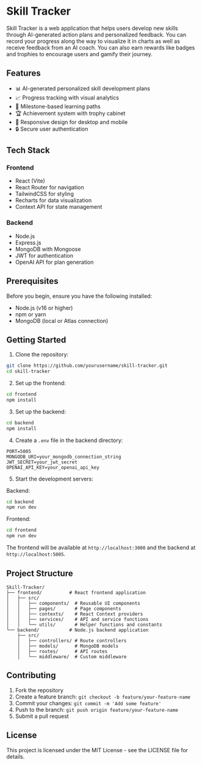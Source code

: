 # Skill Tracker

Skill Tracker is a web application that helps users develop new skills through AI-generated action plans and personalized feedback. You can record your progress along the way to visualize it in charts as well as receive feedback from an AI coach. You can also earn rewards like badges and trophies to encourage users and gamify their journey.

## Features

- 📊 AI-generated personalized skill development plans
- 📈 Progress tracking with visual analytics
- 🎯 Milestone-based learning paths
- 🏆 Achievement system with trophy cabinet
- 📱 Responsive design for desktop and mobile
- 🔒 Secure user authentication

## Tech Stack

### Frontend
- React (Vite)
- React Router for navigation
- TailwindCSS for styling
- Recharts for data visualization
- Context API for state management

### Backend
- Node.js
- Express.js
- MongoDB with Mongoose
- JWT for authentication
- OpenAI API for plan generation

## Prerequisites

Before you begin, ensure you have the following installed:
- Node.js (v16 or higher)
- npm or yarn
- MongoDB (local or Atlas connection)

## Getting Started

1. Clone the repository:
```bash
git clone https://github.com/yourusername/skill-tracker.git
cd skill-tracker
```

2. Set up the frontend:
```bash
cd frontend
npm install
```

3. Set up the backend:
```bash
cd backend
npm install
```

4. Create a `.env` file in the backend directory:
```env
PORT=5005
MONGODB_URI=your_mongodb_connection_string
JWT_SECRET=your_jwt_secret
OPENAI_API_KEY=your_openai_api_key
```

5. Start the development servers:

Backend:
```bash
cd backend
npm run dev
```

Frontend:
```bash
cd frontend
npm run dev
```

The frontend will be available at `http://localhost:3000` and the backend at `http://localhost:5005`.

## Project Structure

```
Skill-Tracker/
├── frontend/          # React frontend application
│   ├── src/
│   │   ├── components/  # Reusable UI components
│   │   ├── pages/       # Page components
│   │   ├── contexts/    # React Context providers
│   │   ├── services/    # API and service functions
│   │   └── utils/       # Helper functions and constants
└── backend/           # Node.js backend application
    ├── src/
    │   ├── controllers/ # Route controllers
    │   ├── models/      # MongoDB models
    │   ├── routes/      # API routes
    │   └── middleware/  # Custom middleware
```

## Contributing

1. Fork the repository
2. Create a feature branch: `git checkout -b feature/your-feature-name`
3. Commit your changes: `git commit -m 'Add some feature'`
4. Push to the branch: `git push origin feature/your-feature-name`
5. Submit a pull request

## License

This project is licensed under the MIT License - see the LICENSE file for details.